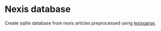 Nexis database
==============
Create sqlite database from nexis articles preprocessed using [lexisparse](https://github.com/FreshRamen/lexisparse).